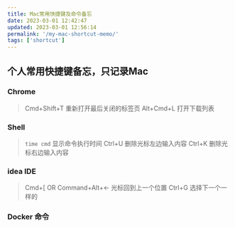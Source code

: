 ```yaml
---
title: Mac常用快捷键及命令备忘
date: 2023-03-01 12:42:47
updated: 2023-03-01 12:56:14
permalink: '/my-mac-shortcut-memo/'
tags: ['shortcut']
---
```

## 个人常用快捷键备忘，只记录Mac

### Chrome

> Cmd+Shift+T 重新打开最后关闭的标签页
> Alt+Cmd+L 打开下载列表

### Shell

> `time cmd` 显示命令执行时间
> Ctrl+U 删除光标左边输入内容
> Ctrl+K 删除光标右边输入内容

### idea IDE

> Cmd+[   OR  Command+Alt+←  光标回到上一个位置
> Ctrl+G 选择下一个一样的

### Docker 命令
